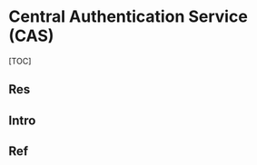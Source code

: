 # Central Authentication Service (CAS)

[TOC]



## Res


## Intro


## Ref
[一篇文章彻底弄懂CAS实现SSO单点登录原理]: https://www.cnblogs.com/wangsongbai/p/10299655.html
[Understanding central authentication service (CAS)]: https://www.okta.com/identity-101/central-authentication-service/


